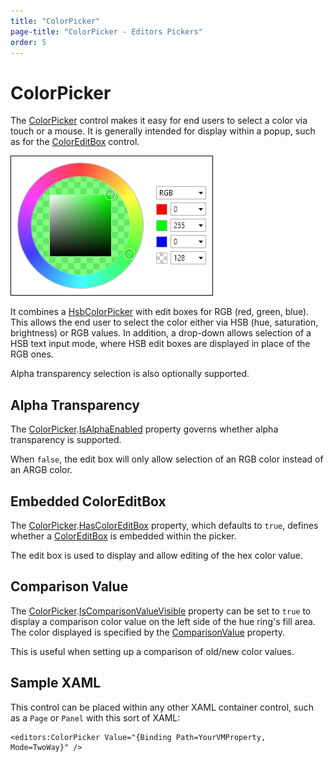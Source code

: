 ```yaml
---
title: "ColorPicker"
page-title: "ColorPicker - Editors Pickers"
order: 5
---
```

# ColorPicker

The [ColorPicker](xref:@ActiproUIRoot.Controls.Editors.ColorPicker) control makes it easy for end users to select a color via touch or a mouse.  It is generally intended for display within a popup, such as for the [ColorEditBox](../editboxes/coloreditbox.md) control.

![Screenshot](../images/colorpicker.png)

It combines a [HsbColorPicker](hsbcolorpicker.md) with edit boxes for RGB (red, green, blue).  This allows the end user to select the color either via HSB (hue, saturation, brightness) or RGB values.  In addition, a drop-down allows selection of a HSB text input mode, where HSB edit boxes are displayed in place of the RGB ones.

Alpha transparency selection is also optionally supported.

## Alpha Transparency

The [ColorPicker](xref:@ActiproUIRoot.Controls.Editors.ColorPicker).[IsAlphaEnabled](xref:@ActiproUIRoot.Controls.Editors.ColorPicker.IsAlphaEnabled) property governs whether alpha transparency is supported.

When `false`, the edit box will only allow selection of an RGB color instead of an ARGB color.

## Embedded ColorEditBox

The [ColorPicker](xref:@ActiproUIRoot.Controls.Editors.ColorPicker).[HasColorEditBox](xref:@ActiproUIRoot.Controls.Editors.ColorPicker.HasColorEditBox) property, which defaults to `true`, defines whether a [ColorEditBox](xref:@ActiproUIRoot.Controls.Editors.ColorEditBox) is embedded within the picker.

The edit box is used to display and allow editing of the hex color value.

## Comparison Value

The [ColorPicker](xref:@ActiproUIRoot.Controls.Editors.ColorPicker).[IsComparisonValueVisible](xref:@ActiproUIRoot.Controls.Editors.ColorPicker.IsComparisonValueVisible) property can be set to `true` to display a comparison color value on the left side of the hue ring's fill area.  The color displayed is specified by the [ComparisonValue](xref:@ActiproUIRoot.Controls.Editors.ColorPicker.ComparisonValue) property.

This is useful when setting up a comparison of old/new color values.

## Sample XAML

This control can be placed within any other XAML container control, such as a `Page` or `Panel` with this sort of XAML:

```xaml
<editors:ColorPicker Value="{Binding Path=YourVMProperty, Mode=TwoWay}" />
```
